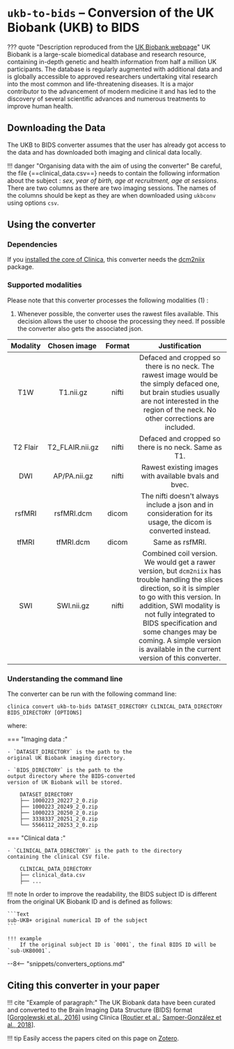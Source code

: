 <!-- markdownlint-disable MD046 -->
# `ukb-to-bids` – Conversion of the UK Biobank (UKB) to BIDS

??? quote "Description reproduced from the [UK Biobank webpage](https://www.ukbiobank.ac.uk/)"
    UK Biobank is a large-scale biomedical database and research resource, containing in-depth genetic and health information from half a million UK participants. The database is regularly augmented with additional data and is globally accessible to approved researchers undertaking vital research into the most common and life-threatening diseases. It is a major contributor to the advancement of modern medicine it and has led to the discovery of several scientific advances and numerous treatments to improve human health.

## Downloading the Data

The UKB to BIDS converter assumes that the user has already got access to the data and has downloaded both imaging and clinical data locally.

!!! danger "Organising data with the aim of using the converter"
    Be careful, the file {==clinical_data.csv==}  needs to contain the following information about the subject :
    *sex, year of birth, age at recruitment, age at sessions*.
    There are two columns as there are two imaging sessions.
    The names of the columns should be kept as they are when downloaded using `ukbconv` using options `csv`.



## Using the converter
### Dependencies

If you [installed the core of Clinica](../Software/Installation.md#install-clinica), this converter needs the [dcm2niix](../Software/Third-party.md#converters) package.

### Supported modalities

<div class="annotate" markdown>
Please note that this converter processes the following modalities (1) :
</div>

1. Whenever possible, the converter uses the rawest files available. This decision allows the user to choose the processing they need. If possible the converter also gets the associated json.

| Modality    | Chosen image | Format |                                                                                                                                                              Justification                                                                                                                                                               |
| :----------:|:---------------:|:-------:|:----------------------------------------------------------------------------------------------------------------------------------------------------------------------------------------------------------------------------------------------------------------------------------------------------------------------------------------:|
| T1W         | T1.nii.gz       | nifti |                                                                  Defaced and cropped so there is no neck. The rawest image would be the simply defaced one, but brain studies usually are not interested in the region of the neck. No other corrections are included.                                                                   |
| T2 Flair    | T2_FLAIR.nii.gz | nifti |                                                                                                                                           Defaced and cropped so there is no neck. Same as T1.                                                                                                                                           |
| DWI         | AP/PA.nii.gz     | nifti |                                                                                                                                          Rawest existing images with available bvals and bvec.                                                                                                                                           |
| rsfMRI      | rsfMRI.dcm | dicom |                                                                                                               The nifti doesn't always include a json and in consideration for its usage, the dicom is converted instead.                                                                                                                |
| tfMRI       | tfMRI.dcm   | dicom |                                                                                                                                                             Same as rsfMRI.                                                                                                                                                              |
| SWI         | SWI.nii.gz      | nifti | Combined coil version. We would get a rawer version, but `dcm2niix` has trouble handling the slices direction, so it is simpler to go with this version. In addition, SWI modality is not fully integrated to BIDS specification and some changes may be coming. A simple version is available in the current version of this converter. |


### Understanding the command line

The converter can be run with the following command line:

```{ .bash .copy }
clinica convert ukb-to-bids DATASET_DIRECTORY CLINICAL_DATA_DIRECTORY BIDS_DIRECTORY [OPTIONS]
```

where:

<div class="grid" markdown>

=== "Imaging data :"

    - `DATASET_DIRECTORY` is the path to the
    original UK Biobank imaging directory.

    - `BIDS_DIRECTORY` is the path to the
    output directory where the BIDS-converted
    version of UK Biobank will be stored.


```title="DATASET_DIRECTORY Organisation"
    DATASET_DIRECTORY
    ├── 1000223_20227_2_0.zip
    ├── 1000223_20249_2_0.zip
    ├── 1000223_20250_2_0.zip
    ├── 3338337_20251_2_0.zip
    └── 5566112_20253_2_0.zip
```

=== "Clinical data :"

    - `CLINICAL_DATA_DIRECTORY` is the path to the directory
    containing the clinical CSV file.

```title="CLINICAL_DATA_DIRECTORY Organisation"
    CLINICAL_DATA_DIRECTORY
    ├── clinical_data.csv
    ├── ...
```

</div>



!!! note
    In order to improve the readability, the BIDS subject ID is different from the original UK Biobank ID and is defined as follows:

    ```Text
    sub-UKB+ original numerical ID of the subject
    ```

    !!! example
        If the original subject ID is `0001`, the final BIDS ID will be `sub-UKB0001`.


--8<-- "snippets/converters_options.md"


## Citing this converter in your paper

!!! cite "Example of paragraph:"
    The UK Biobank data have been curated and converted to the Brain Imaging Data Structure (BIDS) format [[Gorgolewski et al., 2016](https://doi.org/10.1038/sdata.2016.44)] using Clinica [[Routier et al.](https://hal.inria.fr/hal-02308126/); [Samper-González et al., 2018](https://doi.org/10.1016/j.neuroimage.2018.08.042)].

!!! tip
    Easily access the papers cited on this page on [Zotero](https://www.zotero.org/groups/2240070/clinica_aramislab/items/collectionKey/NASGJPVL).
